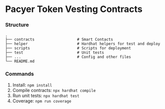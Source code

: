 # Pacyer Token Vesting Contracts

### Structure

    .
    ├── contracts                   # Smart Contacts
    ├── helper                      # Hardhat helpers for test and deploy
    ├── scripts                     # Scripts for deployment
    ├── test                        # Unit tests
    ├── ...                         # Config and other files
    └── README.md

### Commands

1. Install: `npm install`
2. Compile contracts: `npx hardhat compile`
3. Run unit tests: `npx hardhat test`
4. Coverage: `npm run coverage`
